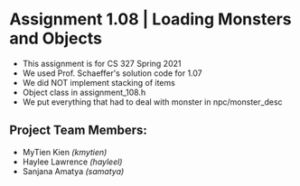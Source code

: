# Assignment 1.08 | Loading Monsters and Objects
- This assignment is for CS 327 Spring 2021
- We used Prof. Schaeffer's solution code for 1.07
- We did NOT implement stacking of items
- Object class in assignment_108.h
- We put everything that had to deal with monster in npc/monster_desc

## Project Team Members:
- MyTien Kien *(kmytien)*
- Haylee Lawrence *(hayleel)*
- Sanjana Amatya *(samatya)*

